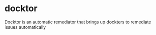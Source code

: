 # docktor
Docktor is an automatic remediator that brings up dockters to remediate issues automatically

